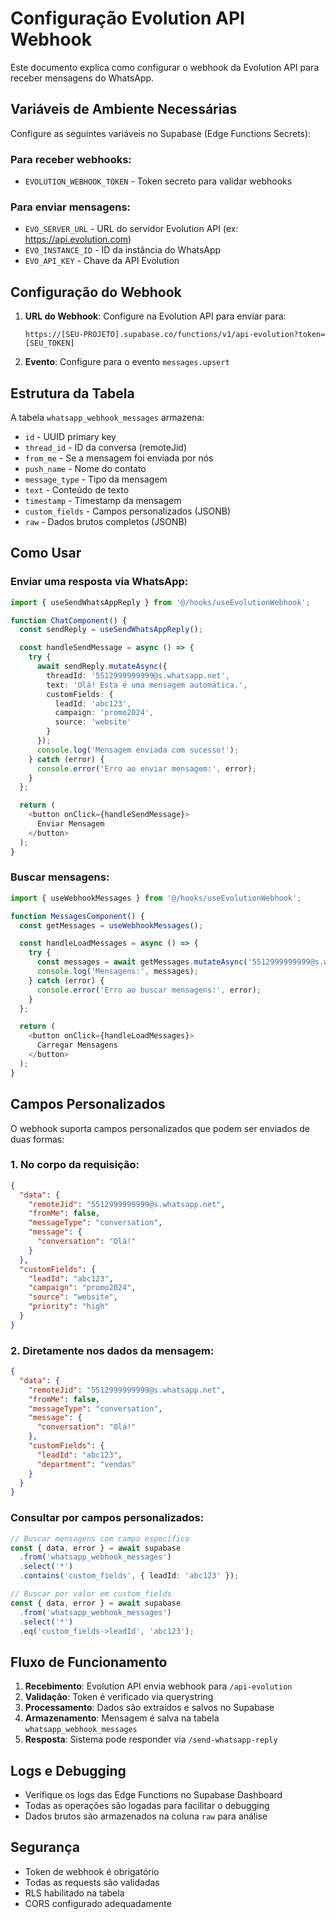 # Configuração Evolution API Webhook

Este documento explica como configurar o webhook da Evolution API para receber mensagens do WhatsApp.

## Variáveis de Ambiente Necessárias

Configure as seguintes variáveis no Supabase (Edge Functions Secrets):

### Para receber webhooks:
- `EVOLUTION_WEBHOOK_TOKEN` - Token secreto para validar webhooks

### Para enviar mensagens:
- `EVO_SERVER_URL` - URL do servidor Evolution API (ex: https://api.evolution.com)
- `EVO_INSTANCE_ID` - ID da instância do WhatsApp
- `EVO_API_KEY` - Chave da API Evolution

## Configuração do Webhook

1. **URL do Webhook**: Configure na Evolution API para enviar para:
   ```
   https://[SEU-PROJETO].supabase.co/functions/v1/api-evolution?token=[SEU_TOKEN]
   ```

2. **Evento**: Configure para o evento `messages.upsert`

## Estrutura da Tabela

A tabela `whatsapp_webhook_messages` armazena:
- `id` - UUID primary key
- `thread_id` - ID da conversa (remoteJid)
- `from_me` - Se a mensagem foi enviada por nós
- `push_name` - Nome do contato
- `message_type` - Tipo da mensagem
- `text` - Conteúdo de texto
- `timestamp` - Timestamp da mensagem
- `custom_fields` - Campos personalizados (JSONB)
- `raw` - Dados brutos completos (JSONB)

## Como Usar

### Enviar uma resposta via WhatsApp:

```typescript
import { useSendWhatsAppReply } from '@/hooks/useEvolutionWebhook';

function ChatComponent() {
  const sendReply = useSendWhatsAppReply();

  const handleSendMessage = async () => {
    try {
      await sendReply.mutateAsync({
        threadId: '5512999999999@s.whatsapp.net',
        text: 'Olá! Esta é uma mensagem automática.',
        customFields: {
          leadId: 'abc123',
          campaign: 'promo2024',
          source: 'website'
        }
      });
      console.log('Mensagem enviada com sucesso!');
    } catch (error) {
      console.error('Erro ao enviar mensagem:', error);
    }
  };

  return (
    <button onClick={handleSendMessage}>
      Enviar Mensagem
    </button>
  );
}
```

### Buscar mensagens:

```typescript
import { useWebhookMessages } from '@/hooks/useEvolutionWebhook';

function MessagesComponent() {
  const getMessages = useWebhookMessages();

  const handleLoadMessages = async () => {
    try {
      const messages = await getMessages.mutateAsync('5512999999999@s.whatsapp.net');
      console.log('Mensagens:', messages);
    } catch (error) {
      console.error('Erro ao buscar mensagens:', error);
    }
  };

  return (
    <button onClick={handleLoadMessages}>
      Carregar Mensagens
    </button>
  );
}
```

## Campos Personalizados

O webhook suporta campos personalizados que podem ser enviados de duas formas:

### 1. No corpo da requisição:
```json
{
  "data": {
    "remoteJid": "5512999999999@s.whatsapp.net",
    "fromMe": false,
    "messageType": "conversation",
    "message": {
      "conversation": "Olá!"
    }
  },
  "customFields": {
    "leadId": "abc123",
    "campaign": "promo2024",
    "source": "website",
    "priority": "high"
  }
}
```

### 2. Diretamente nos dados da mensagem:
```json
{
  "data": {
    "remoteJid": "5512999999999@s.whatsapp.net",
    "fromMe": false,
    "messageType": "conversation",
    "message": {
      "conversation": "Olá!"
    },
    "customFields": {
      "leadId": "abc123",
      "department": "vendas"
    }
  }
}
```

### Consultar por campos personalizados:
```typescript
// Buscar mensagens com campo específico
const { data, error } = await supabase
  .from('whatsapp_webhook_messages')
  .select('*')
  .contains('custom_fields', { leadId: 'abc123' });

// Buscar por valor em custom_fields
const { data, error } = await supabase
  .from('whatsapp_webhook_messages')
  .select('*')
  .eq('custom_fields->leadId', 'abc123');
```

## Fluxo de Funcionamento

1. **Recebimento**: Evolution API envia webhook para `/api-evolution`
2. **Validação**: Token é verificado via querystring
3. **Processamento**: Dados são extraídos e salvos no Supabase
4. **Armazenamento**: Mensagem é salva na tabela `whatsapp_webhook_messages`
5. **Resposta**: Sistema pode responder via `/send-whatsapp-reply`

## Logs e Debugging

- Verifique os logs das Edge Functions no Supabase Dashboard
- Todas as operações são logadas para facilitar o debugging
- Dados brutos são armazenados na coluna `raw` para análise

## Segurança

- Token de webhook é obrigatório
- Todas as requests são validadas
- RLS habilitado na tabela
- CORS configurado adequadamente
